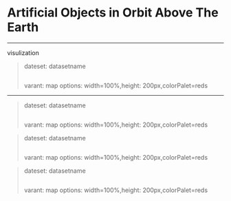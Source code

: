 # Artificial Objects in Orbit Above The Earth 

---
visulization
>
>dateset: datasetname
> ```sql
> 
> ```
>varant: map
>options: width=100%,height: 200px,colorPalet=reds
>
---
>dateset: datasetname
> ```sql
> 
> ```
>varant: map
>options: width=100%,height: 200px,colorPalet=reds
>
>

>
>dateset: datasetname
> ```sql
> 
> ```
>varant: map
>options: width=100%,height: 200px,colorPalet=reds
>

>
>dateset: datasetname
> ```sql
> 
> ```
>varant: map
>options: width=100%,height: 200px,colorPalet=reds
>


